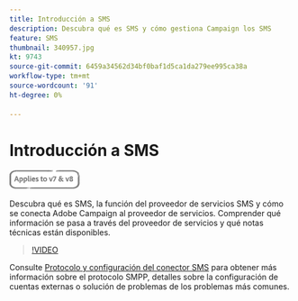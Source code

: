 ```yaml
---
title: Introducción a SMS
description: Descubra qué es SMS y cómo gestiona Campaign los SMS
feature: SMS
thumbnail: 340957.jpg
kt: 9743
source-git-commit: 6459a34562d34bf0baf1d5ca1da279ee995ca38a
workflow-type: tm+mt
source-wordcount: '91'
ht-degree: 0%

---
```



# Introducción a SMS

![Se aplica a V7 y V8](../assets/V7-V8-stamp.png)

Descubra qué es SMS, la función del proveedor de servicios SMS y cómo se conecta Adobe Campaign al proveedor de servicios. Comprender qué información se pasa a través del proveedor de servicios y qué notas técnicas están disponibles.

>[!VIDEO](https://video.tv.adobe.com/v/340957?quality=12)

Consulte [Protocolo y configuración del conector SMS](https://experienceleague.adobe.com/docs/campaign-classic/using/sending-messages/sending-messages-on-mobiles/sms-protocol.html?lang=en#sending-messages) para obtener más información sobre el protocolo SMPP, detalles sobre la configuración de cuentas externas o solución de problemas de los problemas más comunes.
